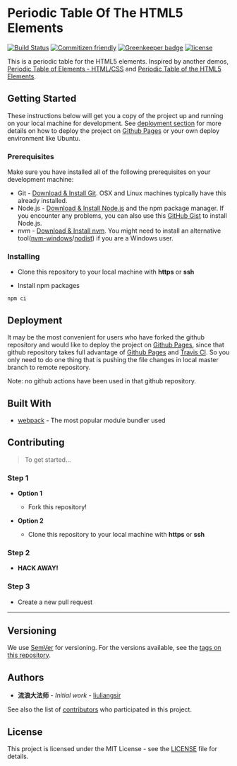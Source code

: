 # Periodic Table Of The HTML5 Elements

[![Build Status](https://travis-ci.com/liuliangsir/periodic-table-of-the-html5-elements.svg?branch=master)](https://travis-ci.com/liuliangsir/periodic-table-of-the-html5-elements)
[![Commitizen friendly](https://img.shields.io/badge/commitizen-friendly-brightgreen.svg)](http://commitizen.github.io/cz-cli/)
[![Greenkeeper badge](https://badges.greenkeeper.io/liuliangsir/badges.svg)](https://greenkeeper.io/)
[![license](https://img.shields.io/github/license/mashape/apistatus.svg)](https://github.com/velenir/html-webpack-template-pug/blob/master/LICENSE)


This is a periodic table for the HTML5 elements. Inspired by another demos, [Periodic Table of Elements - HTML/CSS](https://codepen.io/ankit567/pen/wxbYXE) and [Periodic Table of the HTML5 Elements](http://www.xuanfengge.com/funny/html5/element/).

## Getting Started

These instructions below will get you a copy of the project up and running on your local machine for development. See [deployment section](#deployment) for more details on how to deploy the project on [Github Pages](https://pages.github.com/) or your own deploy environment like Ubuntu.

### Prerequisites

Make sure you have installed all of the following prerequisites on your development machine:

- Git - [Download & Install Git](https://git-scm.com/downloads). OSX and Linux machines typically have this already installed.
- Node.js - [Download & Install Node.js](https://nodejs.org/en/download/) and the npm package manager. If you encounter any problems, you can also use this [GitHub Gist](https://gist.github.com/isaacs/579814) to install Node.js.
- nvm - [Download & Install nvm](https://github.com/creationix/nvm). You might need to install an alternative tool([nvm-windows](https://github.com/coreybutler/nvm-windows)/[nodist](https://github.com/marcelklehr/nodist)) if you are a Windows user.

### Installing

- Clone this repository to your local machine with **https** or **ssh**

- Install npm packages

```shell
npm ci
```

## Deployment

It may be the most convenient for users who have forked the github repository and would like to deploy the project on [Github Pages](https://pages.github.com/), since that github repository takes full advantage of [Github Pages](https://pages.github.com/) and [Travis CI](https://travis-ci.com/). So you only need to do one thing that is pushing the file changes in local master branch to remote repository.

Note: no github actions have been used in that github repository.

## Built With

- [webpack](https://webpack.js.org/) - The most popular module bundler used

## Contributing

> To get started...

### Step 1

- **Option 1**
  - Fork this repository!

- **Option 2**
  - Clone this repository to your local machine with **https** or **ssh**

### Step 2

- **HACK AWAY!**

### Step 3

- Create a new pull request

---

## Versioning

We use [SemVer](http://semver.org/) for versioning. For the versions available, see the [tags on this repository](https://github.com/liuliangsir/periodic-table-of-the-html5-elements/tags).

## Authors

* **流浪大法师** - *Initial work* - [liuliangsir](https://github.com/liuliangsir)

See also the list of [contributors](https://github.com/liuliangsir/periodic-table-of-the-html5-elements/graphs/contributors) who participated in this project.

## License

This project is licensed under the MIT License - see the [LICENSE](https://github.com/liuliangsir/periodic-table-of-the-html5-elements/blob/master/LICENSE) file for details.
